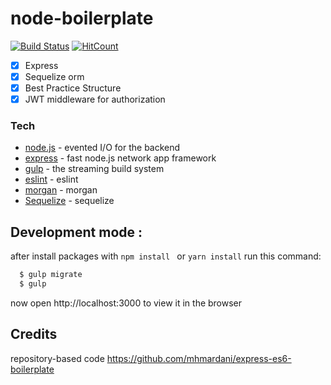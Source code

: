# node-boilerplate

[![Build Status](https://travis-ci.org/bbfdev/boiler-template.svg?branch=master)](https://travis-ci.org/bbfdev/boiler-template)
[![HitCount](http://hits.dwyl.io/bbfdev/tscobra-boiler-template.svg)](http://hits.dwyl.io/bbfdev/tscobra-boiler-template)

- [x] Express
- [x] Sequelize orm
- [x] Best Practice Structure
- [x] JWT middleware for authorization

### Tech
* [node.js](https://nodejs.org) - evented I/O for the backend
* [express](https://expressjs.com) - fast node.js network app framework
* [gulp](https://gulpjs.com/) - the streaming build system
* [eslint](https://eslint.org/) - eslint
* [morgan](https://github.com/expressjs/morgan#readme) - morgan
* [Sequelize](https://sequelize.org) - sequelize

## Development mode :
after install packages with ``` npm install  ``` or ``` yarn install ``` run this command:
```sh
  $ gulp migrate
  $ gulp
```
now open http://localhost:3000 to view it in the browser

## Credits
repository-based code https://github.com/mhmardani/express-es6-boilerplate
